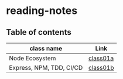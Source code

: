 # reading-notes

## Table of contents

| class name                   | Link                     |
| ---------------------------- | ------------------------ |
| Node Ecosystem               | [class01a](./class01a.md) |
| Express, NPM, TDD, CI/CD     | [class01b](./class01b.md) |

